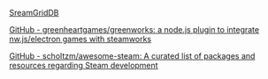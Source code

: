
[SreamGridDB](https://www.steamgriddb.com/)

[GitHub - greenheartgames/greenworks: a node.js plugin to integrate nw.js/electron games with steamworks](https://github.com/greenheartgames/greenworks)

[GitHub - scholtzm/awesome-steam: A curated list of packages and resources regarding Steam development](https://github.com/scholtzm/awesome-steam)
